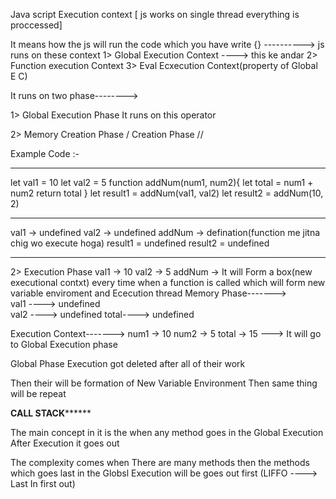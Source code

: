 Java script Execution context [ js works on single thread  everything is proccessed]

It means how the js will run the code which you have write 
{} ----------> js runs on these context
1> Global Execution Context  ----> this ke andar
2> Function execution Context
3> Eval Ecxecution Context(property of Global E C)

It runs on two phase-------->

1> Global Execution Phase
It runs on this operator

2> Memory Creation Phase / Creation Phase           //

Example Code :-
________________________________________________
let val1 = 10
let val2 = 5
function addNum(num1, num2){
    let total = num1 + num2
    return total
}
let result1 = addNum(val1, val2)
let result2 = addNum(10, 2)

------------------------------------------------
val1 -> undefined
val2 -> undefined
addNum -> defination(function me jitna chig wo execute hoga)
result1 = undefined
result2 = undefined

________________________________________________

2> Execution Phase
val1 -> 10
val2 -> 5
addNum ->   It will Form a box(new executional contxt) every time when a function is called which will form  new variable enviroment and Ececution thread
 Memory Phase------->  
              val1 ----> undefined       
              val2 ----> undefined
              total----> undefined    

 Execution Context------->
              num1 -> 10
              num2 ->  5
              total -> 15 ---> It will go to Global Execution phase   

Global Phase Execution got deleted after all of their work      

Then their will be formation of New Variable Environment 
Then same thing will be repeat


************CALL STACK******************

The main concept in it is the when any method goes in the Global Execution After Execution it goes out


The complexity comes when There are many methods then 
the methods which goes last in the Globsl Execution will be goes out first (LIFFO ----> Last In first out)